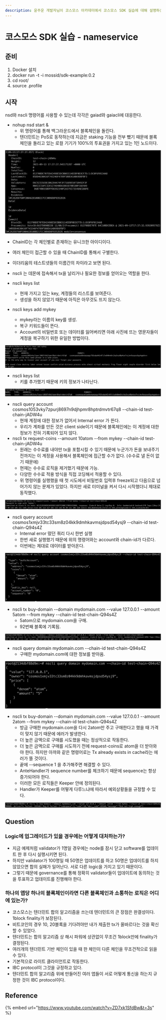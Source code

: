 ```yaml
---
description: 윤주운 개발자님이 코스모스 아카데미에서 코스모스 SDK 실습에 대해 설명하신 내용을 정리해보려고 한다.
---
```


# 코스모스 SDK 실습 - nameservice

## 준비

1. Docker 설치
2. docker run -t -i mossid/sdk-example:0.2
3. cd root/
4. source .profile

## 시작&#x20;

nsd와 nscli 명령어를 사용할 수 있는데 각각은 gaiad와 gaiacli에 대응한다.&#x20;

* nohup nsd start &
  * 위 명령어를 통해 백그라운드에서 블록체인을 돌린다.&#x20;
  * 텐더민트는 PoS로 동작하는데 지금은 staking 기능을 전부 뺐기 때문에 블록체인을 돌리고 있는 로컬 기기가 100%의 투표권을 가지고 있는 1인 노드이다.&#x20;

![](<../.gitbook/assets/image (17).png>)

* ChainID는 각 체인별로 존재하는 유니크한 아이디이다.&#x20;
* 여러 체인이 접근할 수 있을 때 ChainID를 통해서 구별한다.&#x20;
* 이더리움의 테스트넷들의 이름간의 차이라고 보면 된다.&#x20;



* nscli 는 데몬에 접속해서 tx을 날리거나 필요한 정보를 얻어오는 역할을 한다.&#x20;
* nscli keys list
  * 현재 가지고 있는 key, 계정들의 리스트를 보여준다.&#x20;
  * 생성을 하지 않았기 때문에 아직은 아무것도 뜨지 않는다.&#x20;
* nscli keys add mykey
  * mykey라는 이름의 key를 생성.
  * 복구 키워드들이 뜬다.&#x20;
  * Account의 비밀번호 또는 데이터를 잃어버리면 아래 사진에 뜨는 영문자들이 계정을 복구하기 위한 유일한 방법이다.&#x20;

![](<../.gitbook/assets/image (18).png>)

* nscli keys list
  * 키를 추가했기 때문에 키의 정보가 나타난다.&#x20;

![](<../.gitbook/assets/image (19).png>)

* nscli query account cosmos1053vky7zpurj8697n9djhpmr8hptrdmvtr67q8 --chain-id test-chain-jADW4u
  * 현재 계정에 대한 정보가 없어서  Internal error 가 뜬다.&#x20;
  * 우리가 계좌를 만든 것은 client side이기 때문에 블록체인에는 이 계정에 대한 정보가 전혀 기록되어 있지 않다.&#x20;
* nscli tx request-coins --amount 10atom --from mykey --chain-id test-chain-jADW4u
  * 원래는 수수료를 내야만 tx을 포함시킬 수 있기 때문에 누군가가 돈을 보내주기 전까지는 이 계정을 사용해서 블록체인에 접근할 수가 없다. (수수료 낼 돈이 없기 때문에)
  * 현재는 수수료 로직을 제거했기 때문에 가능.&#x20;
  * 다양한 수수료 적용 방식을 직접 코딩해서 적용할 수 있다.&#x20;
  * 위 명령어를 실행했을 때 첫 시도에서 비밀번호 입력후 freeze되고 다음으로 넘어가지 않는 문제가 있었다. 하지만 새로 터미널을 켜서 다시 시작했더니 제대로 동작했다.&#x20;

![](<../.gitbook/assets/image (20).png>)

* nscli query account cosmos1xmjv33tc33sm8z04kk9dmhkavmsjdpsd54ysj9 --chain-id test-chain-Q94s4Z
  * Internal error 떴던 쿼리 다시 한번 실행
  * 한번 새로 실행했기 때문에 위의 명령어와는 account와 chain-id가 다르다.
  * 이번에는 제대로 데이터를 받아온다.&#x20;

![](<../.gitbook/assets/image (21).png>)

* nscli tx buy-domain --domain mydomain.com --value 127.0.0.1 --amount 5atom --from mykey --chain-id test-chain-Q94s4Z
  * 5atom으로 mydomain.com을 구매.
  * 92번째 블록에 기록됨.

![](<../.gitbook/assets/image (22).png>)

* nscli query domain mydomain.com --chain-id test-chain-Q94s4Z
  * 구매한 mydomain.com에 대한 정보를 받아옴.&#x20;

![](<../.gitbook/assets/image (23).png>)

* nscli tx buy-domain --domain mydomain.com --value 127.0.0.1 --amount 2atom --from mykey --chain-id test-chain-Q94s4Z
  * 방금 구매한 mydomain.com을 다시 2atom만 주고 구매한다고 했을 때 가격이 맞지 않기 때문에 에러가 발생한다.&#x20;
  * 더 높은 금액으로 구매를 시도했을 때는 정상적으로 작동한다.&#x20;
  * 더 높은 금액으로 구매를 시도하기 전에 request-coins로 atom을 더 받아와야 한다. 하지만 아까와 같은 명령어로는 Tx already exists in cache라는 에러가 뜰 것이다.&#x20;
  * 끝에 --sequence 1 을 추가해주면 해결할 수 있다.&#x20;
  * AnteHandler가 sequence number를 체크하기 때문에 sequence는 항상 증가되어야 한다.&#x20;
  * 이러한 모든 로직들은 Keeper 안에 정의된다.&#x20;
  * Handler가 Keeper를 어떻게 다루느냐에 따라서 예외상황들을 규정할 수 있다.&#x20;

![](<../.gitbook/assets/image (24).png>)

## Question

### Logic에 업그레이드가 있을 경우에는 어떻게 대처하는가?

* 지금 예제처럼 validator가 1명일 경우에는 node를 잠시 닫고 software를 업데이트 한 후 다시 실행시키면 된다.&#x20;
* 하지만 validator가 100명일 때 50명은 업데이트를 하고 50명은 업데이트를 하지 않았으면 합의 실패가 일어난다. 서로 다른 logic을 가지고 있기 때문이다.&#x20;
* 그렇기 때문에 governance를 통해 정확히 validator들이 업데이트에 동의하는 것을 투표하고 업데이트를 진행해야 한다.&#x20;

### 하나의 앱당 하나의 블록체인이라면 다른 블록체인과 소통하는 로직은 어디에 있는가?

* 코스모스는 텐더민트 합의 알고리즘을 쓰는데 텐더민트의 큰 장점은 완결성이다. 1block finality가 보장된다.&#x20;
* 비트코인의 경우 10, 20블록을 기다려야만 내가 제출한 tx가 올바르다는 것을 확신할 수 있었다.&#x20;
* 텐더민트는 합의 알고리즘 상 해시 파워에 상관없이 무조건 1block만에 finality가 결정된다.&#x20;
* 여러개의 텐더민트 기반 체인이 있을 때 한 체인이 다른 체인을 무조건적으로 읽을 수 있다.&#x20;
* 기본적으로 라이트 클라이언트로 작동한다.
* IBC protocol이 그것을 규정하고 있다.&#x20;
* 텐더민트 합의 알고리즘 위에 만들어진 여러 앱들이 서로 어떻게 통신을 하는지 규정한 것이 IBC protocol이다. &#x20;

## Reference

{% embed url="https://www.youtube.com/watch?v=ZD7xk1SfdBw&t=3s" %}
